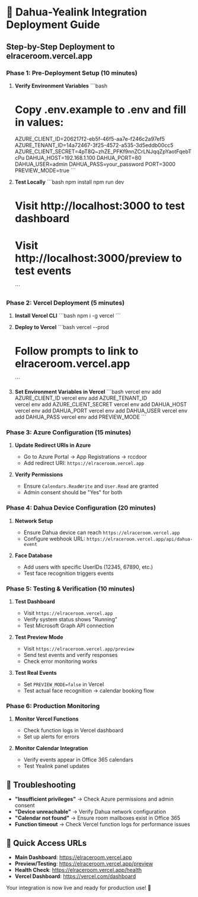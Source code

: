 # 🚀 Dahua-Yealink Integration Deployment Guide

## Step-by-Step Deployment to elraceroom.vercel.app

### Phase 1: Pre-Deployment Setup (10 minutes)

1. **Verify Environment Variables**
   \`\`\`bash
   # Copy .env.example to .env and fill in values:
   AZURE_CLIENT_ID=206217f2-eb5f-46f5-aa7e-f246c2a97ef5
   AZURE_TENANT_ID=14a72467-3f25-4572-a535-3d5eddb00cc5
   AZURE_CLIENT_SECRET=4pT8Q~zhZE_PFKf9nnZCrLNJqqZpYaotFqebTcPu
   DAHUA_HOST=192.168.1.100
   DAHUA_PORT=80
   DAHUA_USER=admin
   DAHUA_PASS=your_password
   PORT=3000
   PREVIEW_MODE=true
   \`\`\`

2. **Test Locally**
   \`\`\`bash
   npm install
   npm run dev
   # Visit http://localhost:3000 to test dashboard
   # Visit http://localhost:3000/preview to test events
   \`\`\`

### Phase 2: Vercel Deployment (5 minutes)

1. **Install Vercel CLI**
   \`\`\`bash
   npm i -g vercel
   \`\`\`

2. **Deploy to Vercel**
   \`\`\`bash
   vercel --prod
   # Follow prompts to link to elraceroom.vercel.app
   \`\`\`

3. **Set Environment Variables in Vercel**
   \`\`\`bash
   vercel env add AZURE_CLIENT_ID
   vercel env add AZURE_TENANT_ID  
   vercel env add AZURE_CLIENT_SECRET
   vercel env add DAHUA_HOST
   vercel env add DAHUA_PORT
   vercel env add DAHUA_USER
   vercel env add DAHUA_PASS
   vercel env add PREVIEW_MODE
   \`\`\`

### Phase 3: Azure Configuration (15 minutes)

1. **Update Redirect URIs in Azure**
   - Go to Azure Portal → App Registrations → rccdoor
   - Add redirect URI: `https://elraceroom.vercel.app`

2. **Verify Permissions**
   - Ensure `Calendars.ReadWrite` and `User.Read` are granted
   - Admin consent should be "Yes" for both

### Phase 4: Dahua Device Configuration (20 minutes)

1. **Network Setup**
   - Ensure Dahua device can reach `https://elraceroom.vercel.app`
   - Configure webhook URL: `https://elraceroom.vercel.app/api/dahua-event`

2. **Face Database**
   - Add users with specific UserIDs (12345, 67890, etc.)
   - Test face recognition triggers events

### Phase 5: Testing & Verification (10 minutes)

1. **Test Dashboard**
   - Visit `https://elraceroom.vercel.app`
   - Verify system status shows "Running"
   - Test Microsoft Graph API connection

2. **Test Preview Mode**
   - Visit `https://elraceroom.vercel.app/preview`
   - Send test events and verify responses
   - Check error monitoring works

3. **Test Real Events**
   - Set `PREVIEW_MODE=false` in Vercel
   - Test actual face recognition → calendar booking flow

### Phase 6: Production Monitoring

1. **Monitor Vercel Functions**
   - Check function logs in Vercel dashboard
   - Set up alerts for errors

2. **Monitor Calendar Integration**
   - Verify events appear in Office 365 calendars
   - Test Yealink panel updates

## 🔧 Troubleshooting

- **"Insufficient privileges"** → Check Azure permissions and admin consent
- **"Device unreachable"** → Verify Dahua network configuration
- **"Calendar not found"** → Ensure room mailboxes exist in Office 365
- **Function timeout** → Check Vercel function logs for performance issues

## 📱 Quick Access URLs

- **Main Dashboard**: https://elraceroom.vercel.app
- **Preview/Testing**: https://elraceroom.vercel.app/preview
- **Health Check**: https://elraceroom.vercel.app/health
- **Vercel Dashboard**: https://vercel.com/dashboard

Your integration is now live and ready for production use! 🎉
